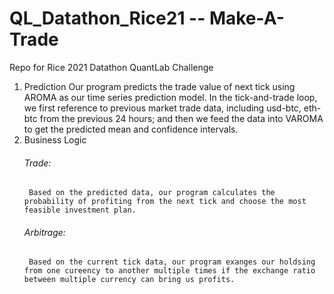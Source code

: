 # QL_Datathon_Rice21 -- Make-A-Trade
Repo for Rice 2021 Datathon QuantLab Challenge

1. Prediction
    Our program predicts the trade value of next tick using AROMA as our time series prediction model. In the tick-and-trade loop, we first reference to previous market trade data, including usd-btc, eth-btc from the previous 24 hours; and then we feed the data into VAROMA to get the predicted mean and confidence intervals.
2. Business Logic
   ######  Trade: 
        Based on the predicted data, our program calculates the probability of profiting from the next tick and choose the most feasible investment plan.
   ######  Arbitrage: 
        Based on the current tick data, our program exanges our holdsing from one cureency to another multiple times if the exchange ratio between multiple currency can bring us profits.

